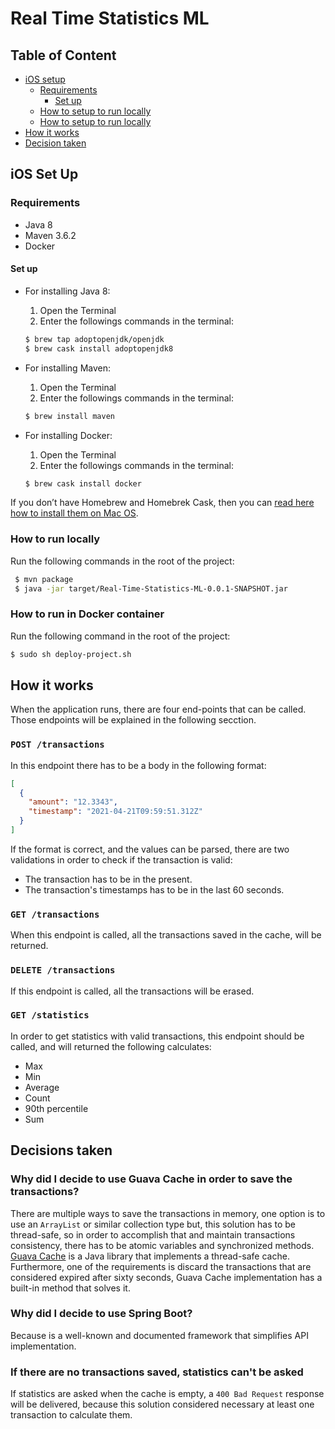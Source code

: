 # Real Time Statistics ML

## Table of Content
- [iOS setup](#ios-setup)
  - [Requirements](#requirements)
    - [Set up](#set-up)
  - [How to setup to run locally](#how-to-run-locally)
  - [How to setup to run locally](#how-to-run-in-docker-container)
- [How it works](#how-it-works)
- [Decision taken](#decisions-taken)

## iOS Set Up

### Requirements

- Java 8
- Maven 3.6.2
- Docker

#### Set up

- For installing Java 8:
  1. Open the Terminal
  2. Enter the followings commands in the terminal:
  ```bash
  $ brew tap adoptopenjdk/openjdk
  $ brew cask install adoptopenjdk8
  ```

- For installing Maven:
  1. Open the Terminal
  2. Enter the followings commands in the terminal:
  ```bash
  $ brew install maven
  ```
  
- For installing Docker:
  1. Open the Terminal
  2. Enter the followings commands in the terminal:
  ```bash
  $ brew cask install docker
  ```

If you don’t have Homebrew and Homebrek Cask, then you can [read here how to install them on Mac OS](https://devqa.io/brew-install-java/).

### How to run locally

Run the following commands in the root of the project:

```bash
 $ mvn package
 $ java -jar target/Real-Time-Statistics-ML-0.0.1-SNAPSHOT.jar
```

### How to run in Docker container

Run the following command in the root of the project:

```bash
$ sudo sh deploy-project.sh
```

## How it works
When the application runs, there are four end-points that can be called. Those endpoints will be explained in the following secction.

### `POST /transactions`
In this endpoint there has to be a body in the following format:

```json
[
  {
    "amount": "12.3343", 
    "timestamp": "2021-04-21T09:59:51.312Z"
  }
]
```

If the format is correct, and the values can be parsed, there are two validations in order to check if the transaction is valid:

- The transaction has to be in the present.
- The transaction's timestamps has to be in the last 60 seconds.

### `GET /transactions`
When this endpoint is called, all the transactions saved in the cache, will be returned.

### `DELETE /transactions`
If this endpoint is called, all the transactions will be erased.

### `GET /statistics`
In order to get statistics with valid transactions, this endpoint should be called, and will returned the following calculates:

- Max
- Min
- Average
- Count
- 90th percentile
- Sum

## Decisions taken

### Why did I decide to use Guava Cache in order to save the transactions?
There are multiple ways to save the transactions in memory, one option is to use an `ArrayList` or similar collection type but, this solution has to be thread-safe, so in order to accomplish that and maintain transactions consistency, there has to be atomic variables and synchronized methods. [Guava Cache](https://github.com/google/guava/wiki/CachesExplained) is a Java library that implements a thread-safe cache. Furthermore, one of the requirements is discard the transactions that are considered expired after sixty seconds, Guava Cache implementation has a built-in method that solves it.

### Why did I decide to use Spring Boot?
Because is a well-known and documented framework that simplifies API implementation.

### If there are no transactions saved, statistics can't be asked
If statistics are asked when the cache is empty, a `400 Bad Request` response will be delivered, because this solution considered necessary at least one transaction to calculate them.

